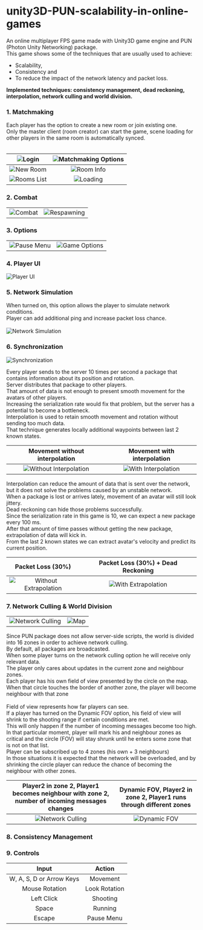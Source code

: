 # unity3D-PUN-scalability-in-online-games

An online multiplayer FPS game made with Unity3D game engine and PUN (Photon Unity Networking) package. <br>
This game shows some of the techniques that are usually used to achieve:
 - Scalability,
 - Consistency and
 - To reduce the impact of the network latency and packet loss. <br>
 
**Implemented techniques: consistency management, dead reckoning, interpolation, network culling and world division.**

<h3>1. Matchmaking</h3>
Each player has the option to create a new room or join existing one. <br>
Only the master client (room creator) can start the game, scene loading for other players in the same room is automatically synced. <br>
<br>

| <img  alt="Login" src="./Readme%20Resources/image/login.png"> | <img  alt="Matchmaking Options" src="./Readme%20Resources/image/matchmaking.png"> |
| :--------------------------------------------------------------: | :--------------------------------------------------------------: |
| <img  alt="New Room" src="./Readme%20Resources/image/new_room.png"> | <img  alt="Room Info" src="./Readme%20Resources/image/in_room.png"> |
| <img  alt="Rooms List" src="./Readme%20Resources/image/room_list.png"> | <img  alt="Loading" src="./Readme%20Resources/image/loading.png"> |

<h3>2. Combat</h3>

|||
| :--------------------------------------------------------------: | :--------------------------------------------------------------: |
| ![Combat](Readme%20Resources/gif/combat.gif) | <img  alt="Respawning" src="./Readme%20Resources/image/respawning.png"> |

<h3>3. Options</h3>

|||
| :--------------------------------------------------------------: | :--------------------------------------------------------------: |
| <img  alt="Pause Menu" src="./Readme%20Resources/image/pause_menu.png"> | <img  alt="Game Options" src="./Readme%20Resources/image/in_game_options.png"> |

<h3>4. Player UI</h3>
<img  alt="Player UI" src="./Readme%20Resources/image/player_ui.png">

<h3>5. Network Simulation</h3>
When turned on, this option allows the player to simulate network conditions. <br>
Player can add additional ping and increase packet loss chance. <br>
<br>
<img  alt="Network Simulation" src="./Readme%20Resources/image/network_simulation.png">

<h3>6. Synchronization</h3>
<img  alt="Synchronization" src="./Readme%20Resources/image/sync_options.png">

Every player sends to the server 10 times per second a package that contains information about its position and rotation. <br>
Server distributes that package to other players. <br>
That amount of data is not enough to present smooth movement for the avatars of other players. <br>
Increasing the serialization rate would fix that problem, but the server has a potential to become a bottleneck. <br>
Interpolation is used to retain smooth movement and rotation without sending too much data. <br>
That technique generates locally additional waypoints between last 2 known states. <br>

| Movement without interpolation | Movement with interpolation |
| :--------------------------------------------------------------: | :--------------------------------------------------------------: |
| ![Without Interpolation](Readme%20Resources/gif/without_interpolation.gif) | ![With Interpolation](Readme%20Resources/gif/with_interpolation.gif) |

Interpolation can reduce the amount of data that is sent over the network, but it does not solve the problems caused by an unstable network. <br>
When a package is lost or arrives lately, movement of an avatar will still look jittery. <br>
Dead reckoning can hide those problems successfully. <br>
Since the serialization rate in this game is 10, we can expect a new package every 100 ms. <br>
After that amount of time passes without getting the new package, extrapolation of data will kick in. <br>
From the last 2 known states we can extract avatar's velocity and predict its current position. <br>

| Packet Loss (30%) | Packet Loss (30%) + Dead Reckoning|
| :--------------------------------------------------------------: | :--------------------------------------------------------------: |
| ![Without Extrapolation](Readme%20Resources/gif/network_simulation.gif) | ![With Extrapolation](Readme%20Resources/gif/extrapolation.gif) |

<h3>7. Network Culling & World Division</h3>

|||
| :--------------------------------------------------------------: | :--------------------------------------------------------------: |
| <img  alt="Network Culling" src="./Readme%20Resources/image/network_culling.png"> | <img  alt="Map" src="./Readme%20Resources/image/map.png"> |


Since PUN package does not allow server-side scripts, the world is divided into 16 zones in order to achieve network culling. <br>
By default, all packages are broadcasted. <br>
When some player turns on the network culling option he will receive only relevant data. <br>
The player only cares about updates in the current zone and neighbour zones. <br>
Each player has his own field of view presented by the circle on the map. <br>
When that circle touches the border of another zone, the player will become neighbour with that zone <br>
<br>
Field of view represents how far players can see. <br>
If a player has turned on the Dynamic FOV option, his field of view will shrink to the shooting range if certain conditions are met. <br>
This will only happen if the number of incoming messages become too high. <br>
In that particular moment, player will mark his and neighbour zones as critical and the circle (FOV) will stay shrunk until he enters some
zone that is not on that list. <br>
Player can be subscribed up to 4 zones (his own + 3 neighbours) <br>
In those situations it is expected that the network will be overloaded, and by shrinking the circle player can reduce the 
chance of becoming the neighbour with other zones. <br>


| Player2 in zone 2, Player1 becomes neighbour with zone 2, number of incoming messages changes| Dynamic FOV, Player2 in zone 2, Player1 runs through different zones |
| :--------------------------------------------------------------: | :--------------------------------------------------------------: |
| ![Network Culling](Readme%20Resources/gif/network_culling.gif) | ![Dynamic FOV](Readme%20Resources/gif/dynamic_fov.gif) |

<h3>8. Consistency Management</h3>

<h3>9. Controls</h3>

|           Input          |     Action    |
|:------------------------:|:-------------:|
| W, A, S, D or Arrow Keys |    Movement   |T
|      Mouse Rotation      | Look Rotation |
|        Left Click        |    Shooting   |
|           Space          |    Running    |
|          Escape          |   Pause Menu  |
